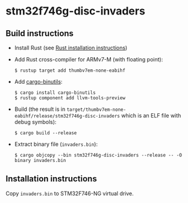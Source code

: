 # stm32f746g-disc-invaders

## Build instructions

- Install Rust (see [Rust installation instructions](https://www.rust-lang.org/tools/install))

- Add Rust cross-compiler for ARMv7-M (with floating point):
  ```
  $ rustup target add thumbv7em-none-eabihf
  ```

- Add [cargo-binutils](https://github.com/rust-embedded/cargo-binutils):
  ```
  $ cargo install cargo-binutils
  $ rustup component add llvm-tools-preview
  ```

- Build (the result is in `target/thumbv7em-none-eabihf/release/stm32f746g-disc-invaders` which is an ELF file with debug symbols):
  ```
  $ cargo build --release
  ```

- Extract binary file (`invaders.bin`):
  ```
  $ cargo objcopy --bin stm32f746g-disc-invaders --release -- -O binary invaders.bin
  ```

## Installation instructions

Copy `invaders.bin` to STM32F746-NG virtual drive.
